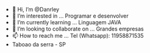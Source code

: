 - 👋 Hi, I’m @Danrley
- 👀 I’m interested in ... Programar e desenvolver
- 🌱 I’m currently learning ... Linguagem JAVA
- 💞️ I’m looking to collaborate on ... Grandes empresas
- 📫 How to reach me ... Tel (Whatsapp): 11958871535
- Taboao da serra - SP 

<!---
Danrley13/Danrley13 is a ✨ special ✨ repository because its `README.md` (this file) appears on your GitHub profile.
You can click the Preview link to take a look at your changes.
--->
